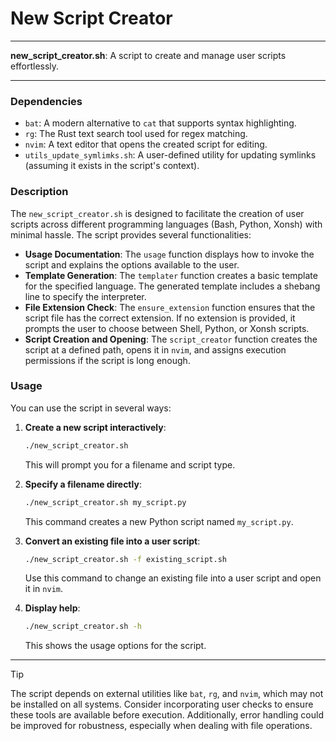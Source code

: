 # New Script Creator

---

**new_script_creator.sh**: A script to create and manage user scripts effortlessly.

---

### Dependencies

- `bat`: A modern alternative to `cat` that supports syntax highlighting.
- `rg`: The Rust text search tool used for regex matching.
- `nvim`: A text editor that opens the created script for editing.
- `utils_update_symlimks.sh`: A user-defined utility for updating symlinks (assuming it exists in the script's context).

### Description

The `new_script_creator.sh` is designed to facilitate the creation of user scripts across different programming languages (Bash, Python, Xonsh) with minimal hassle. The script provides several functionalities:

- **Usage Documentation**: The `usage` function displays how to invoke the script and explains the options available to the user.
- **Template Generation**: The `templater` function creates a basic template for the specified language. The generated template includes a shebang line to specify the interpreter.
- **File Extension Check**: The `ensure_extension` function ensures that the script file has the correct extension. If no extension is provided, it prompts the user to choose between Shell, Python, or Xonsh scripts.
- **Script Creation and Opening**: The `script_creator` function creates the script at a defined path, opens it in `nvim`, and assigns execution permissions if the script is long enough.

### Usage

You can use the script in several ways:

1. **Create a new script interactively**:
   ```bash
   ./new_script_creator.sh
   ```
   This will prompt you for a filename and script type.

2. **Specify a filename directly**:
   ```bash
   ./new_script_creator.sh my_script.py
   ```
   This command creates a new Python script named `my_script.py`.

3. **Convert an existing file into a user script**:
   ```bash
   ./new_script_creator.sh -f existing_script.sh
   ```
   Use this command to change an existing file into a user script and open it in `nvim`.

4. **Display help**:
   ```bash
   ./new_script_creator.sh -h
   ```
   This shows the usage options for the script.

---

> [!TIP]  
> The script depends on external utilities like `bat`, `rg`, and `nvim`, which may not be installed on all systems. Consider incorporating user checks to ensure these tools are available before execution. Additionally, error handling could be improved for robustness, especially when dealing with file operations.